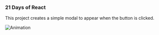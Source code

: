 ### 21 Days of React

This project creates a simple modal to appear when the button is clicked.

![Animation](https://github.com/NikolaVekic/21-days-of-react/assets/55920607/53420080-7e50-4b99-828d-83f593c9692a)

